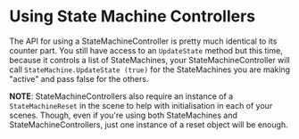 # Using State Machine Controllers

The API for using a StateMachineController is pretty much identical to its counter part. You still have access to an `UpdateState` method but this time, because it controls a list of StateMachines, your StateMachineController will call `StateMachine.UpdateState (true)` for the StateMachines you are making "active" and pass false for the others.

**NOTE**: StateMachineControllers also require an instance of a `StateMachineReset` in the scene to help with initialisation in each of your scenes. Though, even if you're using both StateMachines and StateMachineControllers, just one instance of a reset object will be enough.